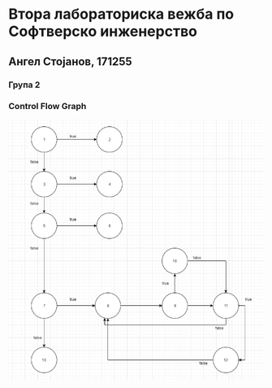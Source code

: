 # Втора лабораториска вежба по Софтверско инженерство

## Ангел Стојанов, 171255

### Група 2
###  Control Flow Graph
![cfg](cfg.PNG)
